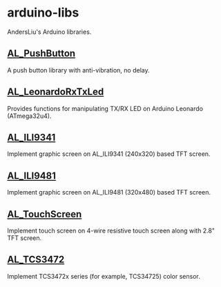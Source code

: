 # arduino-libs

AndersLiu's Arduino libraries.

## [AL_PushButton](https://github.com/anders-liu/arduino-libs/tree/master/AL_PushButton)

A push button library with anti-vibration, no delay.

## [AL_LeonardoRxTxLed](https://github.com/anders-liu/arduino-libs/tree/master/AL_LeonardoRxTxLed)

Provides functions for manipulating TX/RX LED on Arduino Leonardo (ATmega32u4).

## [AL_ILI9341](https://github.com/anders-liu/arduino-libs/tree/master/AL_ILI9341)

Implement graphic screen on AL_ILI9341 (240x320) based TFT screen.

## [AL_ILI9481](https://github.com/anders-liu/arduino-libs/tree/master/AL_ILI9481)

Implement graphic screen on AL_ILI9481 (320x480) based TFT screen.

## [AL_TouchScreen](https://github.com/anders-liu/arduino-libs/tree/master/AL_TouchScreen)

Implement touch screen on 4-wire resistive touch screen along with 2.8" TFT screen.

## [AL_TCS3472](https://github.com/anders-liu/arduino-libs/tree/master/AL_TCS3472)

Implement TCS3472x series (for example, TCS34725) color sensor.